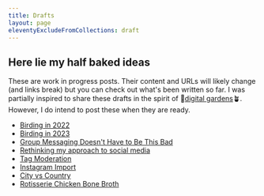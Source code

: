 ```yaml
---
title: Drafts
layout: page
eleventyExcludeFromCollections: draft
---
```


## Here lie my half baked ideas

These are work in progress posts.
Their content and URLs will likely change (and links break) but you can check out what's been written so far.
I was partially inspired to share these drafts in the spirit of 🌱[digital gardens](https://maggieappleton.com/garden-history)🪴.
However, I do intend to post these when they are ready.

- [Birding in 2022](/blog/2023/04/01/birding-2022)
- [Birding in 2023](./birding-in-2023)
- [Group Messaging Doesn't Have to Be This Bad](./group-messaging)
- [Rethinking my approach to social media](./rethinking-social-media)
- [Tag Moderation](./tag-moderation)
- [Instagram Import](./instagram-import)
- [City vs Country](./city-vs-country)
- [Rotisserie Chicken Bone Broth](/recipes/2021/10/19/rotisserie-chicken-bone-broth)
